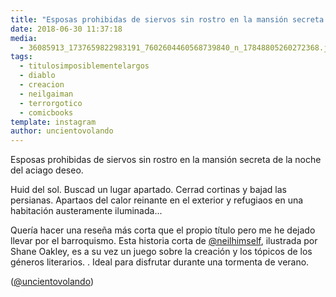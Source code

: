 ```yaml
---
title: "Esposas prohibidas de siervos sin rostro en la mansión secreta de la noche del aciago deseo"
date: 2018-06-30 11:37:18
media: 
  - 36085913_1737659822983191_7602604460568739840_n_17848805260272368.jpg
tags: 
  - titulosimposiblementelargos
  - diablo
  - creacion
  - neilgaiman
  - terrorgotico
  - comicbooks
template: instagram
author: uncientovolando
---
```


Esposas prohibidas de siervos sin rostro en la mansión secreta de la noche del aciago deseo.

Huid del sol. Buscad un lugar apartado. Cerrad cortinas y bajad las persianas. Apartaos del calor reinante en el exterior y refugiaos en una habitación austeramente iluminada...

Quería hacer una reseña más corta que el propio título pero me he dejado llevar por el barroquismo. Esta historia corta de [@neilhimself](https://instagram.com/neilhimself), ilustrada por Shane Oakley, es a su vez un juego sobre la creación y los tópicos de los géneros literarios. .
Ideal para disfrutar durante una tormenta de verano.

([@uncientovolando](https://instagram.com/uncientovolando))
